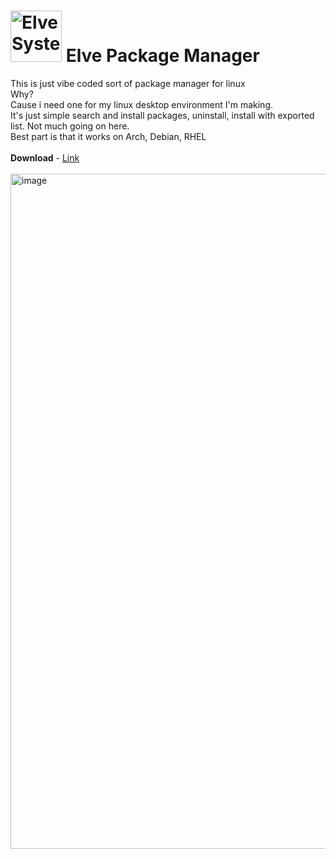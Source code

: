 # <img width="82" height="auto" alt="Elve System Monitor" src="https://github.com/user-attachments/assets/27ba4310-c787-4c6b-a88f-e5c8d55cea44" /> Elve Package Manager
This is just vibe coded sort of package manager for linux <br>
Why? <br>
Cause i need one for my linux desktop environment I'm making. <br>
It's just simple search and install packages, uninstall, install with exported list. Not much going on here. <br>
Best part is that it works on Arch, Debian, RHEL <br> <br>
**Download** - <a href="https://github.com/banekondic1996/Elve-package-manager/releases/tag/1.0">Link</a> <br><br>
<img width="1920" height="1080" alt="image" src="https://github.com/user-attachments/assets/9d7e233a-44ba-423b-a1a8-f93b46a65ba9" />






